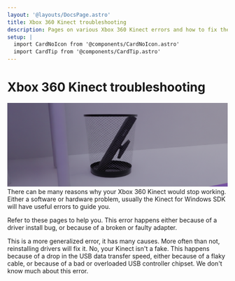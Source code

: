 ```yaml
---
layout: '@layouts/DocsPage.astro'
title: Xbox 360 Kinect troubleshooting
description: Pages on various Xbox 360 Kinect errors and how to fix them
setup: | 
  import CardNoIcon from '@components/CardNoIcon.astro'
  import CardTip from '@components/CardTip.astro'
---
```

# Xbox 360 Kinect troubleshooting
![your mom](/shared/img/kinect360-troubleshooting.png)
There can be many reasons why your Xbox 360 Kinect would stop working. Either a software or hardware problem, usually the Kinect for Windows SDK will have useful errors to guide you.

Refer to these pages to help you.
<CardNoIcon title="E_NUI_NOTPOWERED" href="/en/360/troubleshooting/notpowered">
This error happens either because of a driver install bug, or because of a broken or faulty adapter.
</CardNoIcon>

<CardNoIcon title="E_NUI_NOTREADY" href="/en/360/troubleshooting/notready">
This is a more generalized error, it has many causes. More often than not, reinstalling drivers will fix it.
</CardNoIcon>

<CardNoIcon title="E_NUI_NOTGENUINE" href="/en/360/troubleshooting/notgenuine">
No, your Kinect isn't a fake. This happens because of a drop in the USB data transfer speed, either because of a flaky cable, or because of a bad or overloaded USB controller chipset.
</CardNoIcon>

<CardNoIcon title="E_NUI_INSUFFICIENTBANDWIDTH" href="/en/360/troubleshooting/insufficientbandwidth">
We don't know much about this error.
</CardNoIcon>